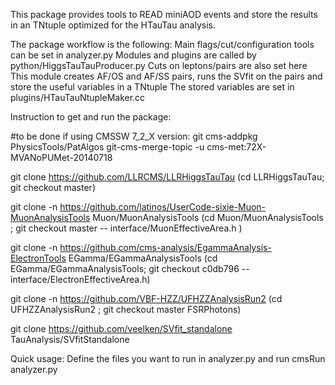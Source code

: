This package provides tools to READ miniAOD events and store the results in an TNtuple optimized for the HTauTau analysis.

The package workflow is the following:
Main flags/cut/configuration tools can be set in analyzer.py
Modules and plugins are called by python/HiggsTauTauProducer.py 
	Cuts on leptons/pairs are also set here
	This module creates AF/OS and AF/SS pairs, runs the SVfit on the pairs and store the useful variables in a TNtuple
The stored variables are set in plugins/HTauTauNtupleMaker.cc

Instruction to get and run the package:

#to be done if using CMSSW 7_2_X version:
git cms-addpkg PhysicsTools/PatAlgos
git-cms-merge-topic -u cms-met:72X-MVANoPUMet-20140718

git clone https://github.com/LLRCMS/LLRHiggsTauTau
(cd LLRHiggsTauTau; git checkout master)

git clone -n https://github.com/latinos/UserCode-sixie-Muon-MuonAnalysisTools Muon/MuonAnalysisTools
(cd Muon/MuonAnalysisTools ; git checkout master -- interface/MuonEffectiveArea.h )

git clone -n https://github.com/cms-analysis/EgammaAnalysis-ElectronTools EGamma/EGammaAnalysisTools
(cd EGamma/EGammaAnalysisTools; git checkout c0db796 -- interface/ElectronEffectiveArea.h) 

git clone -n https://github.com/VBF-HZZ/UFHZZAnalysisRun2
(cd UFHZZAnalysisRun2 ; git checkout master FSRPhotons)

git clone https://github.com/veelken/SVfit_standalone TauAnalysis/SVfitStandalone

Quick usage:
Define the files you want to run in analyzer.py and run cmsRun analyzer.py

